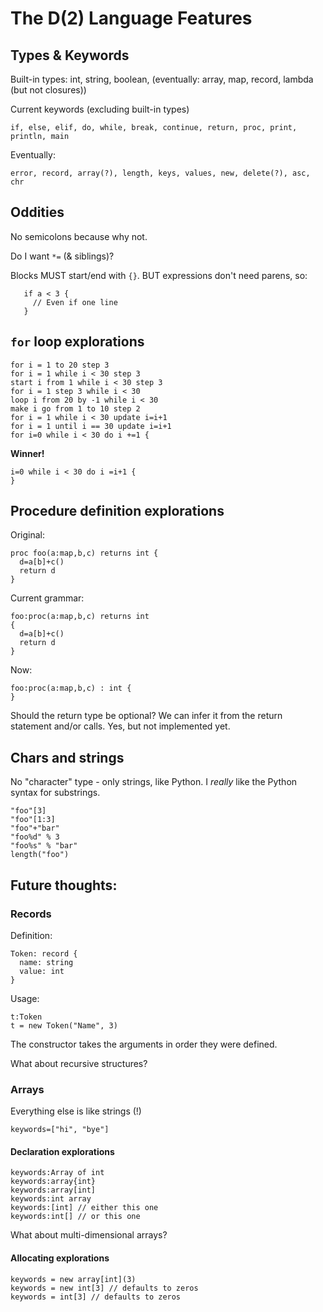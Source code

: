 # The D(2) Language Features

## Types & Keywords

Built-in types: int, string, boolean, (eventually: array, map, record, lambda (but not closures))

Current keywords (excluding built-in types)

```
if, else, elif, do, while, break, continue, return, proc, print, println, main
```

Eventually:

```
error, record, array(?), length, keys, values, new, delete(?), asc, chr
```

## Oddities

No semicolons because why not.

Do I want `*=` (& siblings)?

Blocks MUST start/end with `{}`. BUT expressions don't need parens, so:

```
   if a < 3 {
     // Even if one line
   }
```

## `for` loop explorations

```
for i = 1 to 20 step 3
for i = 1 while i < 30 step 3 
start i from 1 while i < 30 step 3
for i = 1 step 3 while i < 30 
loop i from 20 by -1 while i < 30
make i go from 1 to 10 step 2
for i = 1 while i < 30 update i=i+1 
for i = 1 until i == 30 update i=i+1 
for i=0 while i < 30 do i +=1 {
```

**Winner!**

```
i=0 while i < 30 do i =i+1 {
}
```

## Procedure definition explorations

Original:

```
proc foo(a:map,b,c) returns int {
  d=a[b]+c() 
  return d
}
```

Current grammar: 

```
foo:proc(a:map,b,c) returns int 
{
  d=a[b]+c() 
  return d
}
```

Now:

```
foo:proc(a:map,b,c) : int {
} 
```

Should the return type be optional? We can infer it from the return statement and/or calls. Yes, but not implemented yet.

## Chars and strings

No "character" type - only strings, like Python. I *really* like the Python syntax for substrings.

```
"foo"[3]
"foo"[1:3]
"foo"+"bar"
"foo%d" % 3
"foo%s" % "bar"
length("foo")
```

## Future thoughts:

### Records

Definition:

```
Token: record {
  name: string
  value: int
}
```

Usage:

```
t:Token
t = new Token("Name", 3)
```

The constructor takes the arguments in order they were defined.

What about recursive structures?

### Arrays

Everything else is like strings (!)

```
keywords=["hi", "bye"]
```

#### Declaration explorations

```
keywords:Array of int
keywords:array{int}
keywords:array[int]
keywords:int array
keywords:[int] // either this one
keywords:int[] // or this one
```

What about multi-dimensional arrays?

#### Allocating explorations

```
keywords = new array[int](3)
keywords = new int[3] // defaults to zeros
keywords = int[3] // defaults to zeros
```
